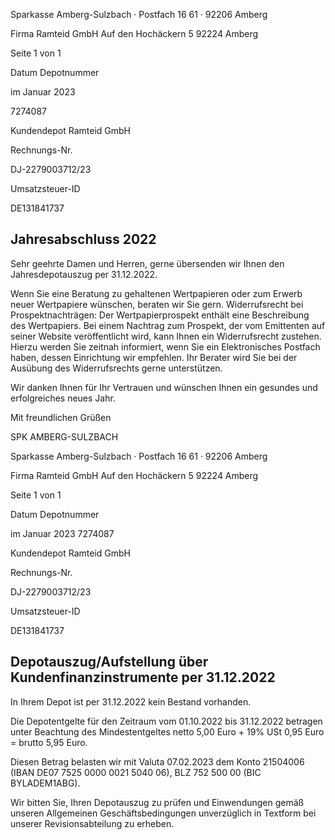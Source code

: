 <!-- image -->

Sparkasse Amberg-Sulzbach · Postfach 16 61 · 92206 Amberg

Firma Ramteid GmbH Auf den Hochäckern 5 92224 Amberg

Seite 1 von 1

Datum Depotnummer

im Januar 2023

7274087

Kundendepot Ramteid GmbH

Rechnungs-Nr.

DJ-2279003712/23

Umsatzsteuer-ID

DE131841737

## Jahresabschluss 2022

Sehr geehrte Damen und Herren, gerne übersenden wir Ihnen den Jahresdepotauszug per 31.12.2022.

Wenn Sie eine Beratung zu gehaltenen Wertpapieren oder zum Erwerb neuer Wertpapiere wünschen, beraten wir Sie gern. Widerrufsrecht bei Prospektnachträgen: Der Wertpapierprospekt enthält eine Beschreibung des Wertpapiers. Bei einem Nachtrag zum Prospekt, der vom Emittenten auf seiner Website veröffentlicht wird, kann Ihnen ein Widerrufsrecht zustehen. Hierzu werden Sie zeitnah informiert, wenn Sie ein Elektronisches Postfach haben, dessen Einrichtung wir empfehlen. Ihr Berater wird Sie bei der Ausübung des Widerrufsrechts gerne unterstützen.

Wir danken Ihnen für Ihr Vertrauen und wünschen Ihnen ein gesundes und erfolgreiches neues Jahr.

Mit freundlichen Grüßen

SPK AMBERG-SULZBACH

<!-- image -->

Sparkasse Amberg-Sulzbach · Postfach 16 61 · 92206 Amberg

Firma Ramteid GmbH Auf den Hochäckern 5 92224 Amberg

Seite 1 von 1

Datum Depotnummer

im Januar 2023 7274087

Kundendepot Ramteid GmbH

Rechnungs-Nr.

DJ-2279003712/23

Umsatzsteuer-ID

DE131841737

## Depotauszug/Aufstellung über Kundenfinanzinstrumente per 31.12.2022

In Ihrem Depot ist per 31.12.2022 kein Bestand vorhanden.

Die Depotentgelte für den Zeitraum vom 01.10.2022 bis 31.12.2022 betragen unter Beachtung des Mindestentgeltes netto 5,00 Euro + 19% USt 0,95 Euro = brutto 5,95 Euro.

Diesen Betrag belasten wir mit Valuta 07.02.2023 dem Konto 21504006 (IBAN DE07 7525 0000 0021 5040 06), BLZ 752 500 00 (BIC BYLADEM1ABG).

Wir bitten Sie, Ihren Depotauszug zu prüfen und Einwendungen gemäß unseren Allgemeinen Geschäftsbedingungen unverzüglich in Textform bei unserer Revisionsabteilung zu erheben.